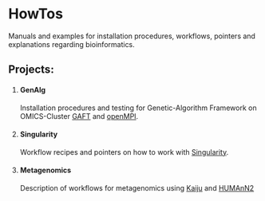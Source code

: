 # HowTos

Manuals and examples for installation procedures, workflows, pointers and explanations regarding bioinformatics.

## Projects:
1. #### GenAlg
   Installation procedures and testing for Genetic-Algorithm Framework on OMICS-Cluster [GAFT](https://github.com/PytLab/gaft) and [openMPI](https://www.open-mpi.org).
2. #### Singularity
   Workflow recipes and pointers on how to work with [Singularity](https://sylabs.io/docs/).
3. #### Metagenomics
   Description of workflows for metagenomics using [Kaiju](http://kaiju.binf.ku.dk) and [HUMAnN2](http://huttenhower.sph.harvard.edu/humann)